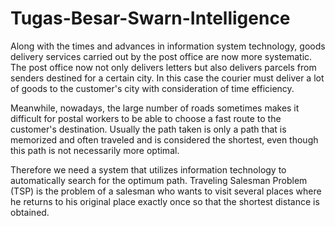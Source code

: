 # Tugas-Besar-Swarn-Intelligence
Along with the times and advances in information system technology, goods delivery services carried out by the post office are now more systematic. The post office now not only delivers letters but also delivers parcels from senders destined for a certain city. In this case the courier must deliver a lot of goods to the customer's city with consideration of time efficiency.

Meanwhile, nowadays, the large number of roads sometimes makes it difficult for postal workers to be able to choose a fast route to the customer's destination. Usually the path taken is only a path that is memorized and often traveled and is considered the shortest, even though this path is not necessarily more optimal.

Therefore we need a system that utilizes information technology to automatically search for the optimum path. Traveling Salesman Problem (TSP) is the problem of a salesman who wants to visit several places where he returns to his original place exactly once so that the shortest distance is obtained.
